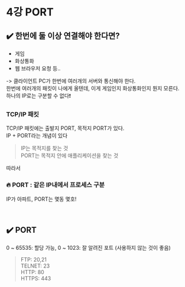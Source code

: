 # 4강 PORT

## ✔️ 한번에 둘 이상 연결해야 한다면?
- 게임
- 화상통화
- 웹 브라우저 요청 등..

-> 클라이언트 PC가 한번에 여러개의 서버와 통신해야 한다. <br>
한번에 여러개의 패킷이 나에게 올텐데, 이게 게임인지 화상통화인지 뭔지 모른다. <br>
하나의 IP로는 구분할 수 없다❗️

### TCP/IP 패킷
TCP/IP 패킷에는 출발지 PORT, 목적지 PORT가 있다. <br>
IP + PORT라는 개념이 있다 <br>
> IP는 목적지를 찾는 것 <br>
PORT는 목적지 안에 애플리케이션을 찾는 것

따라서 
### 🔥 PORT : 같은 IP내에서 프로세스 구분

IP가 아파트, PORT는 몇동 몇호!

<br>

## ✔️ PORT
0 ~ 65535: 할당 가능,
0 ~ 1023: 잘 알려진 포트 (사용하지 않는 것이 좋음)
> FTP: 20,21 <br>
TELNET: 23 <br>
HTTP: 80 <br>
HTTPS: 443

<br>
